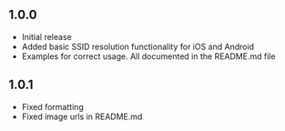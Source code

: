 ## 1.0.0

* Initial release
* Added basic SSID resolution functionality for iOS and Android
* Examples for correct usage. All documented in the README.md file

## 1.0.1

* Fixed formatting
* Fixed image urls in README.md
